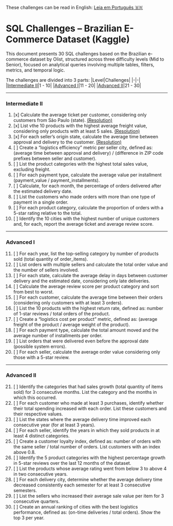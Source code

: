These challenges can be read in English: [Leia em Português :brazil:](/sql/DESAFIOS.md)

# SQL Challenges – Brazilian E-Commerce Dataset (Kaggle)

This document presents 30 SQL challenges based on the Brazilian e-commerce dataset by Olist, structured across three difficulty levels (Mid to Senior), focused on analytical queries involving multiple tables, filters, metrics, and temporal logic.

The challenges are divided into 3 parts:
|Level|Challenges|
|-|-|
|[Intermediate II](#intermediate-ii)|1 - 10|
|[Advanced I](#advanced-i)|11 - 20|
|[Advanced II](#advanced-ii)|21 - 30|

---

### Intermediate II

1. [x] Calculate the average ticket per customer, considering only customers from São Paulo (state). [(Resolution)](/sql/01_intermediate/c01.sql)
2. [x] List vthe 10 products with the highest average freight value, considering only products with at least 5 sales. [(Resolution)](/sql/01_intermediate/c02.sql) 
3. [x] For each seller’s origin state, calculate the average time between approval and delivery to the customer. [(Resolution)](/sql/01_intermediate/c03.sql)
4. [ ] Create a “logistics efficiency” metric per seller city, defined as: (average time between approval and delivery) / (difference in ZIP code prefixes between seller and customer).
5. [ ] List the product categories with the highest total sales value, excluding freight.
6. [ ] For each payment type, calculate the average value per installment (payment_value / payment_installments).
7. [ ] Calculate, for each month, the percentage of orders delivered after the estimated delivery date.
8. [ ] List the customers who made orders with more than one type of payment in a single order.
9. [ ] For each product category, calculate the proportion of orders with a 5-star rating relative to the total.
10. [ ] Identify the 10 cities with the highest number of unique customers and, for each, report the average ticket and average review score.

---

### Advanced I

11. [ ] For each year, list the top-selling category by number of products sold (total quantity of order_items).
12. [ ] List orders with multiple sellers and calculate the total order value and the number of sellers involved.
13. [ ] For each state, calculate the average delay in days between customer delivery and the estimated date, considering only late deliveries.
14. [ ] Calculate the average review score per product category and sort from best to worst.
15. [ ] For each customer, calculate the average time between their orders (considering only customers with at least 3 orders).
16. [ ] List the 10 products with the highest return rate, defined as: number of 1-star reviews / total orders of the product.
17. [ ] Create a “logistics cost per product” metric, defined as: (average freight of the product / average weight of the product).
18. [ ] For each payment type, calculate the total amount moved and the average number of installments per order.
19. [ ] List orders that were delivered even before the approval date (possible system errors).
20. [ ] For each seller, calculate the average order value considering only those with a 5-star review.

---

### Advanced II

21. [ ] Identify the categories that had sales growth (total quantity of items sold) for 3 consecutive months. List the category and the months in which this occurred.
22. [ ] For each customer who made at least 3 purchases, identify whether their total spending increased with each order. List these customers and their respective values.
23. [ ] List the states where the average delivery time improved each consecutive year (for at least 3 years).
24. [ ] For each seller, identify the years in which they sold products in at least 4 distinct categories.
25. [ ] Create a customer loyalty index, defined as: number of orders with the same seller / total number of orders. List customers with an index above 0.8.  
26. [ ] Identify the 5 product categories with the highest percentage growth in 5-star reviews over the last 12 months of the dataset.
27. [ ] List the products whose average rating went from below 3 to above 4 in two consecutive years.
28. [ ] For each delivery city, determine whether the average delivery time decreased consistently each semester for at least 3 consecutive semesters.
29. [ ] List the sellers who increased their average sale value per item for 3 consecutive quarters.
30. [ ] Create an annual ranking of cities with the best logistics performance, defined as: (on-time deliveries / total orders). Show the top 3 per year.
